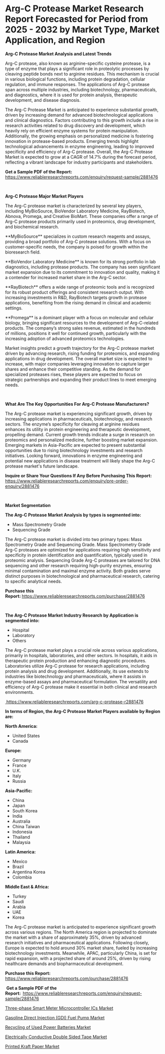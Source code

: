 <p><h1>Arg-C Protease Market Research Report Forecasted for Period from 2025 -  2032 by Market Type, Market Application, and Region</h1></p><p><strong>Arg-C Protease Market Analysis and Latest Trends</strong></p>
<p><p>Arg-C protease, also known as arginine-specific cysteine protease, is a type of enzyme that plays a significant role in proteolytic processes by cleaving peptide bonds next to arginine residues. This mechanism is crucial in various biological functions, including protein degradation, cellular regulation, and immune responses. The applications of Arg-C protease span across multiple industries, including biotechnology, pharmaceuticals, and diagnostics, where it is used for protein analysis, therapeutic development, and disease diagnosis.</p><p>The Arg-C Protease Market is anticipated to experience substantial growth, driven by increasing demand for advanced biotechnological applications and clinical diagnostics. Factors contributing to this growth include a rise in research activities related to drug discovery and development, which heavily rely on efficient enzyme systems for protein manipulation. Additionally, the growing emphasis on personalized medicine is fostering innovation in protease-based products. Emerging trends highlight technological advancements in enzyme engineering, leading to improved specificity and efficiency of Arg-C protease. Overall, the Arg-C Protease Market is expected to grow at a CAGR of 14.7% during the forecast period, reflecting a vibrant landscape for industry participants and stakeholders.</p></p>
<p><strong>Get a Sample PDF of the Report:&nbsp;</strong> <a href="https://www.reliableresearchreports.com/enquiry/request-sample/2881476?utm_campaign=83&utm_medium=2&utm_source=Github&utm_content=ia&utm_term=12032025&utm_id=arg-c-protease">https://www.reliableresearchreports.com/enquiry/request-sample/2881476</a></p>
<p>&nbsp;</p>
<p><strong>Arg-C Protease Major Market Players</strong></p>
<p><p>The Arg-C protease market is characterized by several key players, including MyBioSource, BioVendor Laboratory Medicine, RayBiotech, Abnova, Promega, and Creative BioMart. These companies offer a range of Arg-C protease products primarily used in proteomics, drug development, and biochemical research.</p><p>**MyBioSource** specializes in custom research reagents and assays, providing a broad portfolio of Arg-C protease solutions. With a focus on customer-specific needs, the company is poised for growth within the bioresearch field.</p><p>**BioVendor Laboratory Medicine** is known for its strong portfolio in lab diagnostics, including protease products. The company has seen significant market expansion due to its commitment to innovation and quality, making it a contender for increased market share in the Arg-C sector.</p><p>**RayBiotech** offers a wide range of proteomic tools and is recognized for its robust product offerings and consistent research output. With increasing investments in R&D, RayBiotech targets growth in protease applications, benefiting from the rising demand in clinical and academic settings.</p><p>**Promega** is a dominant player with a focus on molecular and cellular biology, bringing significant resources to the development of Arg-C-related products. The company’s strong sales revenue, estimated in the hundreds of millions, positions it well for continued growth, particularly with the increasing adoption of advanced proteomics technologies.</p><p>Market insights predict a growth trajectory for the Arg-C protease market driven by advancing research, rising funding for proteomics, and expanding applications in drug development. The overall market size is expected to increase, with major companies leveraging innovation to capture larger shares and enhance their competitive standing. As the demand for specialized proteases rises, these players are expected to focus on strategic partnerships and expanding their product lines to meet emerging needs.</p></p>
<p>&nbsp;</p>
<p><strong>What Are The Key Opportunities For Arg-C Protease Manufacturers?</strong></p>
<p><p>The Arg-C protease market is experiencing significant growth, driven by increasing applications in pharmaceuticals, biotechnology, and research sectors. The enzyme’s specificity for cleaving at arginine residues enhances its utility in protein engineering and therapeutic development, propelling demand. Current growth trends indicate a surge in research on proteomics and personalized medicine, further boosting market expansion. Emerging markets in Asia-Pacific are expected to present substantial opportunities due to rising biotechnology investments and research initiatives. Looking forward, innovations in enzyme engineering and potential new applications in disease treatment will likely shape the Arg-C protease market's future landscape.</p></p>
<p><strong>Inquire or Share Your Questions If Any Before Purchasing This Report:</strong> <a href="https://www.reliableresearchreports.com/enquiry/pre-order-enquiry/2881476?utm_campaign=83&utm_medium=2&utm_source=Github&utm_content=ia&utm_term=12032025&utm_id=arg-c-protease">https://www.reliableresearchreports.com/enquiry/pre-order-enquiry/2881476</a></p>
<p>&nbsp;</p>
<p><strong>Market Segmentation</strong></p>
<p><strong>The Arg-C Protease Market Analysis by types is segmented into:</strong></p>
<p><ul><li> Mass Spectrometry Grade</li><li>Sequencing Grade </li></ul></p>
<p><p>The Arg-C protease market is divided into two primary types: Mass Spectrometry Grade and Sequencing Grade. Mass Spectrometry Grade Arg-C proteases are optimized for applications requiring high sensitivity and specificity in protein identification and quantification, typically used in proteomic analysis. Sequencing Grade Arg-C proteases are tailored for DNA sequencing and other research requiring high-purity enzymes, ensuring minimal contamination and maximal enzyme activity. Both grades serve distinct purposes in biotechnological and pharmaceutical research, catering to specific analytical needs.</p></p>
<p><strong>Purchase this Report:&nbsp;</strong><a href="https://www.reliableresearchreports.com/purchase/2881476?utm_campaign=83&utm_medium=2&utm_source=Github&utm_content=ia&utm_term=12032025&utm_id=arg-c-protease">https://www.reliableresearchreports.com/purchase/2881476</a></p>
<p>&nbsp;</p>
<p><strong>The Arg-C Protease Market Industry Research by Application is segmented into:</strong></p>
<p><ul><li> Hospital</li><li>Laboratory</li><li>Others </li></ul></p>
<p><p>The Arg-C protease market plays a crucial role across various applications, primarily in hospitals, laboratories, and other sectors. In hospitals, it aids in therapeutic protein production and enhancing diagnostic procedures. Laboratories utilize Arg-C protease for research applications, including protein analysis and drug development. Additionally, its use extends to industries like biotechnology and pharmaceuticals, where it assists in enzyme-based assays and pharmaceutical formulation. The versatility and efficiency of Arg-C protease make it essential in both clinical and research environments.</p></p>
<p><a href="https://www.reliableresearchreports.com/arg-c-protease-r2881476?utm_campaign=83&utm_medium=2&utm_source=Github&utm_content=ia&utm_term=12032025&utm_id=arg-c-protease">&nbsp;https://www.reliableresearchreports.com/arg-c-protease-r2881476</a></p>
<p><strong>In terms of Region, the Arg-C Protease Market Players available by Region are:</strong></p>
<p>
    <p> <strong> North America: </strong>
        <ul>
            <li>United States</li>
            <li>Canada</li>
        </ul>
        </p> 
    <p> <strong> Europe: </strong>
        <ul>
            <li>Germany</li>
            <li>France</li>
            <li>U.K.</li>
            <li>Italy</li>
            <li>Russia</li>
        </ul>
        </p> 
    <p> <strong> Asia-Pacific: </strong>
        <ul>
            <li>China</li>
            <li>Japan</li>
            <li>South Korea</li>
            <li>India</li>
            <li>Australia</li>
            <li>China Taiwan</li>
            <li>Indonesia</li>
            <li>Thailand</li>
            <li>Malaysia</li>
        </ul>
        </p> 
    <p> <strong> Latin America: </strong>
        <ul>
            <li>Mexico</li>
            <li>Brazil</li>
            <li>Argentina Korea</li>
            <li>Colombia</li>
        </ul>
        </p> 
    <p> <strong> Middle East & Africa: </strong>
        <ul>
            <li>Turkey</li>
            <li>Saudi</li>
            <li>Arabia</li>
            <li>UAE</li>
            <li>Korea</li>
        </ul>
    </p>
    </p>
<p><p>The Arg-C protease market is anticipated to experience significant growth across various regions. The North America region is projected to dominate the market with a share of approximately 35%, driven by advanced research initiatives and pharmaceutical applications. Following closely, Europe is expected to hold around 30% market share, fueled by increasing biotechnology investments. Meanwhile, APAC, particularly China, is set for rapid expansion, with a projected share of around 25%, driven by rising healthcare demands and biopharmaceutical development.</p></p>
<p><strong>Purchase this Report: </strong><a href="https://www.reliableresearchreports.com/purchase/2881476?utm_campaign=83&utm_medium=2&utm_source=Github&utm_content=ia&utm_term=12032025&utm_id=arg-c-protease">https://www.reliableresearchreports.com/purchase/2881476</a></p>
<p>&nbsp;<strong>Get a Sample PDF of the Report:&nbsp;&nbsp;</strong><a href="https://www.reliableresearchreports.com/enquiry/request-sample/2881476?utm_campaign=83&utm_medium=2&utm_source=Github&utm_content=ia&utm_term=12032025&utm_id=arg-c-protease">https://www.reliableresearchreports.com/enquiry/request-sample/2881476</a></p>
<p><strong></strong></p>
<p><p><a href="https://github.com/leijavaagexo/Market-Research-Report-List-1/blob/main/three-phase-smart-meter-microcontroller-ics-market.md?utm_campaign=83&utm_medium=2&utm_source=Github&utm_content=ia&utm_term=12032025&utm_id=arg-c-protease">Three-phase Smart Meter Microcontroller ICs Market</a></p><p><a href="https://github.com/adelanwkadua/Market-Research-Report-List-1/blob/main/gasoline-direct-injection-gdi-fuel-pump-market.md?utm_campaign=83&utm_medium=2&utm_source=Github&utm_content=ia&utm_term=12032025&utm_id=arg-c-protease">Gasoline Direct Injection (GDI) Fuel Pump Market</a></p><p><a href="https://github.com/tanckfelli84/Market-Research-Report-List-1/blob/main/recycling-of-used-power-batteries-market.md?utm_campaign=83&utm_medium=2&utm_source=Github&utm_content=ia&utm_term=12032025&utm_id=arg-c-protease">Recycling of Used Power Batteries Market</a></p><p><a href="https://github.com/mokeleveisel/Market-Research-Report-List-1/blob/main/electrically-conductive-double-sided-tape-market.md?utm_campaign=83&utm_medium=2&utm_source=Github&utm_content=ia&utm_term=12032025&utm_id=arg-c-protease">Electrically Conductive Double Sided Tape Market</a></p><p><a href="https://github.com/abidomamen/Market-Research-Report-List-1/blob/main/printed-kraft-paper-market.md?utm_campaign=83&utm_medium=2&utm_source=Github&utm_content=ia&utm_term=12032025&utm_id=arg-c-protease">Printed Kraft Paper Market</a></p></p>